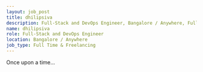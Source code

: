 ```yaml
---
layout: job_post
title: dhilipsiva
description: Full-Stack and DevOps Engineer, Bangalore / Anywhere, Full Time & Freelancing
name: dhilipsiva
role: Full-Stack and DevOps Engineer
location: Bangalore / Anywhere
job_type: Full Time & Freelancing
---
```

Once upon a time...
